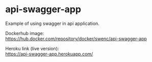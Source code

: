 # api-swagger-app

Example of using swagger in api application.

Dockerhub image:<br>
https://hub.docker.com/repository/docker/swenc/api-swagger-app

Heroku link (live version):<br>
https://api-swagger-app.herokuapp.com/
